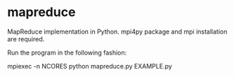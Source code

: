 mapreduce
=========

MapReduce implementation in Python. mpi4py package and mpi installation are required.

Run the program in the following fashion:

mpiexec -n NCORES python mapreduce.py EXAMPLE.py
